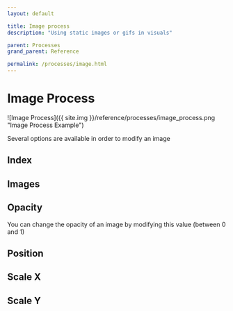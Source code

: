 ```yaml
---
layout: default

title: Image process
description: "Using static images or gifs in visuals"

parent: Processes
grand_parent: Reference

permalink: /processes/image.html
---
```


# Image Process

![Image Process]({{ site.img }}/reference/processes/image_process.png "Image Process Example")

Several options are available in order to modify an image

## Index

## Images

## Opacity

You can change the opacity of an image by modifying this value (between 0 and 1)

## Position

## Scale X

## Scale Y
